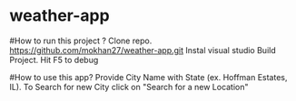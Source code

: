 # weather-app


#How to run this project ?
Clone repo. https://github.com/mokhan27/weather-app.git
Instal visual studio 
Build Project.
Hit F5 to debug

#How to use this app?
Provide City Name with State (ex. Hoffman Estates, IL).
To Search for new City click on "Search for a new Location"
